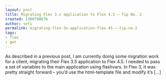 ```yaml
---
layout: post
title: Migrating Flex 3.x application to Flex 4.5 – Tip No. 2
created: 1309790676
author: sefi
permalink: migrating-flex-3x-application-flex-45-–-tip-no-2
tags:
- flex
- gwt
---
```

As described in a previous post, I am currently doing some migration work for a client, migrating their Flex 3.5 application to Flex 4.5. I needed to pass a set of variables to the main application using flashvars. In Flex 3, it was pretty straight forward – you’d use the html-template file and modify it’s [...]<img alt="" border="0" src="http://stats.wordpress.com/b.gif?host=flexblackbelt.wordpress.com&blog=5633522&post=469&subd=flexblackbelt&ref=&feed=1" width="1" height="1" />

